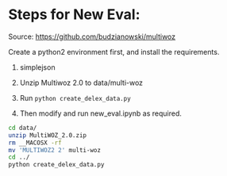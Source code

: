 # Steps for New Eval:

Source: https://github.com/budzianowski/multiwoz

Create a python2 environment first, and install the requirements.

1. simplejson

1. Unzip Multiwoz 2.0 to data/multi-woz
2. Run `python create_delex_data.py`
3. Then modify and run new_eval.ipynb as required.

```bash
cd data/
unzip MultiWOZ_2.0.zip
rm __MACOSX -rf
mv 'MULTIWOZ2 2' multi-woz
cd ../
python create_delex_data.py
```